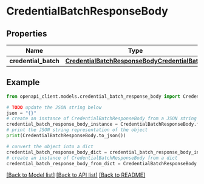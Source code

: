 # CredentialBatchResponseBody


## Properties

Name | Type | Description | Notes
------------ | ------------- | ------------- | -------------
**credential_batch** | [**CredentialBatchResponseBodyCredentialBatch**](CredentialBatchResponseBodyCredentialBatch.md) |  | [optional] 

## Example

```python
from openapi_client.models.credential_batch_response_body import CredentialBatchResponseBody

# TODO update the JSON string below
json = "{}"
# create an instance of CredentialBatchResponseBody from a JSON string
credential_batch_response_body_instance = CredentialBatchResponseBody.from_json(json)
# print the JSON string representation of the object
print(CredentialBatchResponseBody.to_json())

# convert the object into a dict
credential_batch_response_body_dict = credential_batch_response_body_instance.to_dict()
# create an instance of CredentialBatchResponseBody from a dict
credential_batch_response_body_from_dict = CredentialBatchResponseBody.from_dict(credential_batch_response_body_dict)
```
[[Back to Model list]](../README.md#documentation-for-models) [[Back to API list]](../README.md#documentation-for-api-endpoints) [[Back to README]](../README.md)


